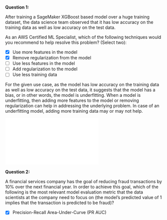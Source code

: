 **Question 1:**

After training a SageMaker XGBoost based model over a huge training dataset, the data science team observed that it has low accuracy on the training data as well as low accuracy on the test data.

As an AWS Certified ML Specialist, which of the following techniques would you recommend to help resolve this problem? (Select two):

- [x] Use more features in the model
- [x] Remove regularization from the model
- [ ] Use less features in the model
- [ ] Add regularization to the model
- [ ] Use less training data

For the given use case, as the model has low accuracy on the training data as well as low accuracy on the test data, it suggests that the model has a bias, or in other words, the model is underfitting. When a model is underfitting, then adding more features to the model or removing regularization can help in addressing the underlying problem. In case of an underfitting model, adding more training data may or may not help.

![Overfitting vs Underfitting](overfit.img)

**Question 2:**

A financial services company has the goal of reducing fraud transactions by 10% over the next financial year. In order to achieve this goal, which of the following is the most relevant model evaluation metric that the data scientists at the company need to focus on (the model’s predicted value of 1 implies that the transaction is predicted to be fraud)?

- [x] Precision-Recall Area-Under-Curve (PR AUC)


